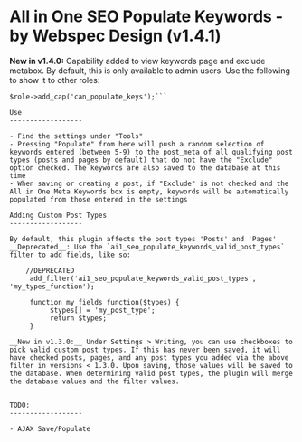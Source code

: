 All in One SEO Populate Keywords - by Webspec Design (v1.4.1)
==================

__New in v1.4.0:__ Capability added to view keywords page and exclude metabox. By default, this is only available to admin users. Use the following to show it to other roles:

```$role = get_role('editor');
$role->add_cap('can_populate_keys');```

Use
------------------

- Find the settings under "Tools"
- Pressing "Populate" from here will push a random selection of keywords entered (between 5-9) to the post_meta of all qualifying post types (posts and pages by default) that do not have the "Exclude" option checked. The keywords are also saved to the database at this time
- When saving or creating a post, if "Exclude" is not checked and the All in One Meta Keywords box is empty, keywords will be automatically populated from those entered in the settings

Adding Custom Post Types
------------------

By default, this plugin affects the post types 'Posts' and 'Pages' __Deprecated__: Use the `ai1_seo_populate_keywords_valid_post_types` filter to add fields, like so:

	//DEPRECATED
     add_filter('ai1_seo_populate_keywords_valid_post_types', 'my_types_function');

     function my_fields_function($types) {
          $types[] = 'my_post_type';
          return $types;
     }

__New in v1.3.0:__ Under Settings > Writing, you can use checkboxes to pick valid custom post types. If this has never been saved, it will have checked posts, pages, and any post types you added via the above filter in versions < 1.3.0. Upon saving, those values will be saved to the database. When determining valid post types, the plugin will merge the database values and the filter values.


TODO:
------------------

- AJAX Save/Populate